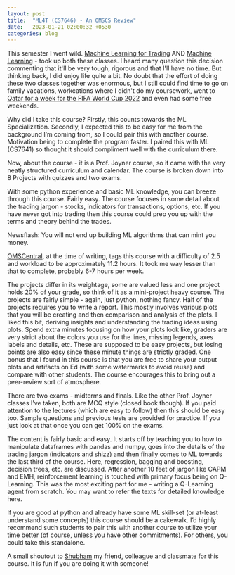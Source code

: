 ```yaml
---
layout: post
title:  "ML4T (CS7646) - An OMSCS Review"
date:   2023-01-21 02:00:32 +0530
categories: blog
---
```


This semester I went wild. [Machine Learning for Trading](https://omscs.gatech.edu/cs-7646-machine-learning-trading) AND [Machine Learning](https://omscs.gatech.edu/cs-7641-machine-learning) - took up both these classes. I heard many question this decision commenting that it'll be very tough, rigorous and that I'll have no time. But thinking back, I did enjoy life quite a bit. No doubt that the effort of doing these two classes together was enormous, but I still could find time to go on family vacations, workcations where I didn't do my coursework, went to [Qatar for a week for the FIFA World Cup 2022](https://blog.badpallod.com/my-trip-to-qatar-for-fifa-wc/) and even had some free weekends. 

Why did I take this course? Firstly, this counts towards the ML Specialization. Secondly, I expected this to be easy for me from the background I’m coming from, so I could pair this with another course. Motivation being to complete the program faster. I paired this with ML (CS7641) so thought it should compliment well with the curriculum there.

Now, about the course - it is a Prof. Joyner course, so it came with the very neatly structured curriculum and calendar. The course is broken down into 8 Projects with quizzes and two exams.

With some python experience and basic ML knowledge, you can breeze through this course. Fairly easy. The course focuses in some detail about the trading jargon - stocks, indicators for transactions, options, etc. If you have never got into trading then this course could prep you up with the terms and theory behind the trades. 

Newsflash: You will not end up building ML algorithms that can mint you money.

[OMSCentral](https://www.omscentral.com/courses/machine-learning-for-trading/reviews), at the time of writing, tags this course with a difficulty of 2.5 and workload to be approximately 11.2 hours. It took me way lesser than that to complete, probably 6-7 hours per week.

The projects differ in its weightage, some are valued less and one project holds 20% of your grade, so think of it as a mini-project heavy course. The projects are fairly simple - again, just python, nothing fancy. Half of the projects requires you to write a report. This mostly involves various plots that you will be creating and then comparison and analysis of the plots. I liked this bit, deriving insights and understanding the trading ideas using plots. Spend extra minutes focusing on how your plots look like, graders are very strict about the colors you use for the lines, missing legends, axes labels and details, etc. These are supposed to be easy projects, but losing points are also easy since these minute things are strictly graded. One bonus that I found in this course is that you are free to share your output plots and artifacts on Ed (with some watermarks to avoid reuse) and compare with other students. The course encourages this to bring out a peer-review sort of atmosphere.

There are two exams - midterms and finals. Like the other Prof. Joyner classes I’ve taken, both are MCQ style (closed book though). If you paid attention to the lectures (which are easy to follow) then this should be easy too. Sample questions and previous tests are provided for practice. If you just look at that once you can get 100% on the exams. 

The content is fairly basic and easy. It starts off by teaching you to how to manipulate dataframes with pandas and numpy, goes into the details of the trading jargon (indicators and shizz) and then finally comes to ML towards the last third of the course. Here, regression, bagging and boosting, decision trees, etc. are discussed. After another 10 feet of jargon like CAPM and EMH, reinforcement learning is touched with primary focus being on Q-Learning. This was the most exciting part for me - writing a Q-Learning agent from scratch. You may want to refer the texts for detailed knowledge here.

If you are good at python and already have some ML skill-set (or at-least understand some concepts) this course should be a cakewalk. I’d highly recommend such students to pair this with another course to utilize your time better (of course, unless you have other commitments). For others, you could take this standalone.

A small shoutout to [Shubham](https://www.linkedin.com/in/shubham-maheshwari-93a35b108/) my friend, colleague and classmate for this course. It is fun if you are doing it with someone!
